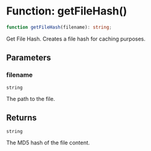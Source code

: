 # Function: getFileHash()

```ts
function getFileHash(filename): string;
```

Get File Hash.
Creates a file hash for caching purposes.

## Parameters

### filename

`string`

The path to the file.

## Returns

`string`

The MD5 hash of the file content.
